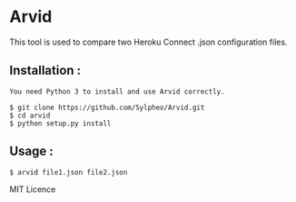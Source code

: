 # Arvid

This tool is used to compare two Heroku Connect .json configuration files.

## Installation : 

	You need Python 3 to install and use Arvid correctly.

    $ git clone https://github.com/Sylpheo/Arvid.git
    $ cd arvid
    $ python setup.py install
## Usage :

	$ arvid file1.json file2.json


MIT Licence